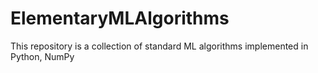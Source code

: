 # ElementaryMLAlgorithms
This repository is a collection of standard ML algorithms implemented in Python, NumPy
